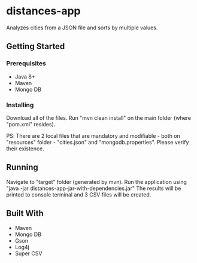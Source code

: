 # distances-app

Analyzes cities from a JSON file and sorts by multiple values.

## Getting Started

### Prerequisites

- Java 8+
- Maven
- Mongo DB

### Installing

Download all of the files.
Run "mvn clean install" on the main folder (where "pom.xml" resides).

PS: There are 2 local files that are mandatory and modifiable - both on "resources" folder - "cities.json" and "mongodb.properties". Please verify their existence.

## Running

Navigate to "target" folder (generated by mvn).
Run the application using "java -jar distances-app-jar-with-dependencies.jar"
The results will be printed to console terminal and 3 CSV files will be created.

## Built With

* Maven
* Mongo DB
* Gson
* Log4j
* Super CSV
